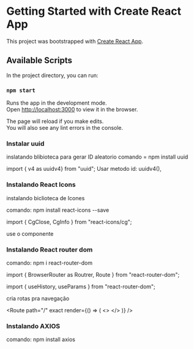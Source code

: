 # Getting Started with Create React App

This project was bootstrapped with [Create React App](https://github.com/facebook/create-react-app).

## Available Scripts

In the project directory, you can run:

### `npm start`

Runs the app in the development mode.\
Open [http://localhost:3000](http://localhost:3000) to view it in the browser.

The page will reload if you make edits.\
You will also see any lint errors in the console.

### Instalar  uuid

inslatando blibioteca para gerar ID aleatorio
 comando =  npm install uuid

import { v4  as uuidv4} from "uuid";
Usar metodo
	id: uuidv4(),



### Instalando  React Icons

 instalando biclioteca de Icones

 comando: npm install react-icons --save

import { CgClose, CgInfo } from "react-icons/cg";

use o componente 
<CgInfo />
<CgClose />


### Instalando React router dom

comando: npm i react-router-dom

import { BrowserRouter as Routrer, Route } from "react-router-dom";

import { useHistory, useParams } from "react-router-dom";

cria rotas pra navegação

<Route
					path="/"
					exact
					render={() => (
						<>
							<AddTask handleTaskAddition={handleTaskAddition} />
							<Tasks
								tasks={tasks}
								handleTaskClik={handleTaskClik}
								handleTaskDeletion={handleTaskDeletion}
							/>
						</>
					)}
				/>
				<Route path="/:taskTitle" exact component={TaskDetails} />


### Instalando AXIOS

comando: npm install axios